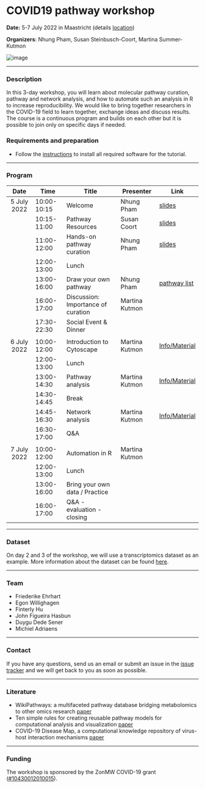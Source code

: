 # COVID19 pathway workshop

**Date:** 5-7 July 2022 in Maastricht (details [location](material/location.md))

**Organizers**: 
Nhung Pham, Susan Steinbusch-Coort, Martina Summer-Kutmon

![image](https://user-images.githubusercontent.com/2158343/175512914-d02e11d2-5b90-4086-a9d7-fb303d0856c4.png)

<hr/>

### Description

In this 3-day workshop, you will learn about molecular pathway curation, pathway and network analysis, and how to automate such an analysis in R to increase reproducibility. We would like to bring together researchers in the COVID-19 field to learn together, exchange ideas and discuss results. The course is a continuous program and builds on each other but it is possible to join only on specific days if needed.


### Requirements and preparation
* Follow the [instructions](material/installation.md) to install all required software for the tutorial.

<hr/>

### Program

| Date | Time | Title | Presenter | Link |
|:----:|------|-------|------|------|
| 5 July 2022 | 10:00-10:15 | Welcome | Nhung Pham | [slides](https://docs.google.com/presentation/d/11R01LM5yvn6_4PgGPi-ZviCVisq6X0td/edit?usp=sharing&ouid=106088253156517350015&rtpof=true&sd=true) |
|  | 10:15-11:00 | Pathway Resources | Susan Coort | [slides](https://docs.google.com/presentation/d/1a_NXhEMcbVrA_8nD4g60sYZV0wBPe6Vs/edit?usp=sharing&ouid=106088253156517350015&rtpof=true&sd=true) |
|  | 11:00-12:00 | Hands-on pathway curation | Nhung Pham | [slides](https://docs.google.com/presentation/d/1bcaqUlWK_0dlzh3NYf12fXnucp-_yVJi/edit?usp=sharing&ouid=106088253156517350015&rtpof=true&sd=true) |
|  | 12:00-13:00 | Lunch | | |
|  | 13:00-16:00 | Draw your own pathway  | Nhung Pham |[pathway list](https://docs.google.com/spreadsheets/d/1Y5IZW_c45tQcilGIV-LIa-gSxlttyeunlU8LkrfyJFY/edit?usp=sharing) |
|  | 16:00-17:00 | Discussion: Importance of curation | Martina Kutmon | |
|  | 17:30-22:30 | Social Event & Dinner | |  |
| | | | | |
| 6 July 2022 | 10:00-12:00 | Introduction to Cytoscape | Martina Kutmon | [Info/Material](material/day2/cytoscape.md)|
|  | 12:00-13:00 | Lunch | | |
|  | 13:00-14:30 | Pathway analysis | Martina Kutmon | [Info/Material](material/day2/pathway-analysis.md) |
|  | 14:30-14:45 | Break | | |
|  | 14:45-16:30 | Network analysis | Martina Kutmon | [Info/Material](material/day2/network-analysis.md) |
|  | 16:30-17:00 | Q&A | | |
| | | | | |
| 7 July 2022 | 10:00-12:00 | Automation in R | Martina Kutmon | |
|  | 12:00-13:00 | Lunch | | |
|  | 13:00-16:00 | Bring your own data / Practice |  | |
|  | 16:00-17:00 | Q&A - evaluation - closing | | |

<hr/>

### Dataset 
On day 2 and 3 of the workshop, we will use a transcriptomics dataset as an example. More information about the dataset can be found [here](https://bigcat-covid19.github.io/Workshop-July2022/data/dataset).

<hr/>

### Team
* Friederike Ehrhart
* Egon Willighagen
* Finterly Hu
* John Figueira Hasbun
* Duygu Dede Sener
* Michiel Adriaens

<hr/>

### Contact

If you have any questions, send us an email or submit an issue in the [issue tracker](https://github.com/BIGCAT-COVID19/Workshop-July2022/issues) and we will get back to you as soon as possible.

<hr/>

### Literature 

* WikiPathways: a multifaceted pathway database bridging metabolomics to other omics research [paper](https://doi.org/10.1093/nar/gkx1064)
* Ten simple rules for creating reusable pathway models for computational analysis and visualization [paper](https://doi.org/10.1371/journal.pcbi.1009226)
* COVID-19 Disease Map, a computational knowledge repository of virus-host interaction mechanisms [paper](https://doi.org/10.15252/msb.202110851)

<hr/>

### Funding

The workshop is sponsored by the ZonMW COVID-19 grant ([#10430012010015](https://www.zonmw.nl/nl/over-zonmw/coronavirus/programmas/project-detail/covid-19-programma/wikipathways-as-a-platform-for-covid-19-biological-pathway-models/)).
